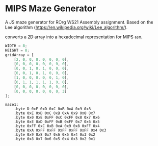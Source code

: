# MIPS Maze Generator

A JS maze generator for ROrg WS21 Assembly assignment. Based on the Lee algorithm (https://en.wikipedia.org/wiki/Lee_algorithm/).

converts a 2D array into a hexadecimal representation for MIPS `asm`.

```js
WIDTH = 8;
HEIGHT = 8;
gridArray = [
    [2, 0, 0, 0, 0, 0, 0, 0],
    [0, 0, 0, 0, 0, 0, 0, 0],
    [0, 0, 1, 0, 1, 0, 0, 0],
    [0, 0, 1, 0, 1, 0, 0, 0],
    [1, 0, 0, 0, 0, 0, 1, 0],
    [0, 1, 1, 1, 1, 1, 0, 0],
    [0, 0, 0, 0, 0, 0, 0, 0],
    [0, 0, 0, 0, 0, 0, 0, 3]
];
```

```assembly
maze1:
	.byte D 0xE 0xD 0xC 0xB 0xA 0x9 0x8 
	.byte 0xE 0xD 0xC 0xB 0xA 0x9 0x8 0x7 
	.byte 0x0 0xE 0xFF 0xC 0xFF 0x8 0x7 0x6 
	.byte 0xE 0xD 0xFF 0xB 0xFF 0x7 0x6 0x5 
	.byte 0xFF 0xC 0xB 0xA 0x9 0x8 0xFF 0x4 
	.byte 0xA 0xFF 0xFF 0xFF 0xFF 0xFF 0x4 0x3 
	.byte 0x9 0x8 0x7 0x6 0x5 0x4 0x3 0x2 
	.byte 0x8 0x7 0x6 0x5 0x4 0x3 0x2 0x1 
```